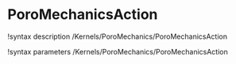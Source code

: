 <!-- MOOSE Documentation Stub: Remove this when content is added. -->

# PoroMechanicsAction

!syntax description /Kernels/PoroMechanics/PoroMechanicsAction

!syntax parameters /Kernels/PoroMechanics/PoroMechanicsAction
